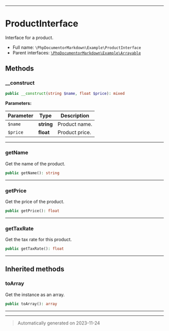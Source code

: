 ***

# ProductInterface

Interface for a product.



* Full name: `\PhpDocumentorMarkdown\Example\ProductInterface`
* Parent interfaces: [`\PhpDocumentorMarkdown\Example\Arrayable`](./Arrayable.md)


## Methods


### __construct



```php
public __construct(string $name, float $price): mixed
```








**Parameters:**

| Parameter | Type | Description |
|-----------|------|-------------|
| `$name` | **string** | Product name. |
| `$price` | **float** | Product price. |





***

### getName

Get the name of the product.

```php
public getName(): string
```












***

### getPrice

Get the price of the product.

```php
public getPrice(): float
```












***

### getTaxRate

Get the tax rate for this product.

```php
public getTaxRate(): float
```












***


## Inherited methods


### toArray

Get the instance as an array.

```php
public toArray(): array
```












***


***
> Automatically generated on 2023-11-24
